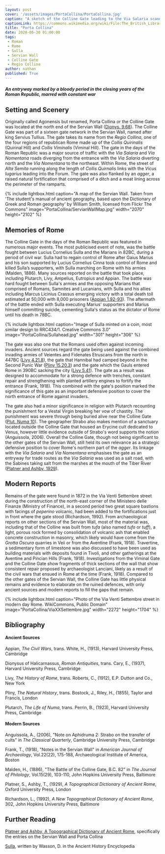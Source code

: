 ```yaml
---
layout: post
cover: '/assets/images/PortaCollina/PortaCollina.jpg'
caption: "A sketch of the Colline Gate leading to the Via Salaria scanned and released by the British Library. WikiCommons, Public Domain "
captionLink: https://commons.wikimedia.org/wiki/File:The_British_Library_-_Rome_-_Porta_Collina.jpg
title: "Porta Collina"
date: 2020-05-30 01:00:00
tags:
 - Roman
 - Rome
 - Sulla
 - Servian Wall
 - Colline Gate
 - Regio Collina
author: nathan
published: True
---
```


#### _An entryway marked by a bloody period in the closing years of the Roman Republic, marred with constant war_

## Setting and Scenery

Originally called Agonensis but renamed, Porta Collina or the Colline Gate was located at the north end of the Servian Wall ([Dionys. 9.68](https://penelope.uchicago.edu/Thayer/E/Roman/Texts/Dionysius_of_Halicarnassus/9C*.html#68.3)). The Colline Gate was part of a sixteen gate network in the Servian Wall, named after king Servius Tullius. The gate takes its name from the _Regio Collina_, one of the four regions of republican Rome made up of the _Collis Quirinalis_ (Quirinal Hill) and _Collis Viminalis_ (Viminal Hill). The gate in the days of the Roman Republic was a major source of traffic with the _Via Salaria_ and _Via Nomentana_ roads diverging from the entrance with the _Via Salaria_ diverting north and the _Via Nomentana_ to the northeast. Within Rome, the street of _Alta Semita_ running along the length of _Collis Quirnalis_ links with the _Vicus Iugarius_ leading into the Forum. The gate was also flanked by an _agger_, a raised natural fortification that comprised of a ditch and a moat lining across the perimeter of the ramparts.

{% include lightbox.html
caption="A map of the Servian Wall. Taken from 'The student's manual of ancient geography, based upon the Dictionary of Greek and Roman geography' by William Smith, licensed from Flickr The Commons"
image="PortaCollina/ServianWallMap.jpg"
width="2070"
height="2102" %}

## Memories of Rome

The Colline Gate in the days of the Roman Republic was featured in numerous major events. The most publicised event of note, was the battle fought between Lucius Cornelius Sulla and the Marians in 82BC, during a period of civil war. Sulla had to regain control of Rome after Gaius Marius and his son supported by Lucius Cornelius Cinna took control of Rome and killed Sulla’s supporters, with Sulla marching on Rome with his armies (Malden, 1886). Many sources reported on the battle that took place, including Plutarch, Livy, Ampelius, Eutropius and Appian. The battle was hard fought between Sulla's armies and the opposing Marians that comprised of Romans, Samnites and Lucanians, with Sulla and his allies including Marcus Licinius Crassus emerging victory with a total death toll estimated at 50,000 with 8,000 prisoners ([Appian 1.92-93](https://penelope.uchicago.edu/Thayer/E/Roman/Texts/Appian/Civil_Wars/1*.html#93)). The aftermath of the battle ended with Sulla executing Marius' supporters and Marius himself committing suicide, cementing Sulla's status as the dictator of Rome until his death in 78BC.

{% include lightbox.html
caption="Image of Sulla minted on a coin, most similar design to RRC434/1. Creative Commons 3.0"
image="PortaCollina/Sullahead.jpg"
width="301"
height="306" %}

The gate was also one that the Romans used often against incoming invaders. Ancient sources regard the gate being used against the combined invading armies of Veientes and Fidenates Etruscans from the north in 447BC ([Livy 4.21.8](http://www.perseus.tufts.edu/hopper/text?doc=Perseus%3Atext%3A1999.02.0026%3Abook%3D4%3Achapter%3D21)), the gate that Hannibal had camped beyond in the Second Punic War ([Pliny 15.20.3](http://www.perseus.tufts.edu/hopper/text?doc=Perseus%3Atext%3A1999.02.0137%3Abook%3D15%3Achapter%3D20)) and the gate which the Gauls entered Rome in 390BC sacking the city ([Livy 5.41](http://www.perseus.tufts.edu/hopper/text?doc=Perseus%3Atext%3A1999.02.0026%3Abook%3D5%3Achapter%3D41)). The gate as a result was designed to accommodate for a strong defence with trenches, constant repair and strengthening with planted artillery engines to fortify the entrance (Frank, 1918). This combined with the gate's position marked the significance of this gate as an important defensive position to cover the north entrance of Rome against invaders.

The gate also had a minor significance in religion with Plutarch recounting the punishment for a Vestal Virgin breaking her vow of chastity. The punishment was severe through being buried alive near the Colline Gate ([Plut. _Numa_ 10](https://penelope.uchicago.edu/Thayer/E/Roman/Texts/Plutarch/Lives/Numa*.html#10.4)). The geographer Strabo also makes mention of a sanctuary located outside the Colline Gate that housed an Erycine cult dedicated to Venus, however little evidence outside of Strabo's word supports the notion (Anguissola, 2006). Overall the Colline Gate, though not being significant to the other gates of the Servian Wall, still held its own relevance as a strategic defensive position to cover Rome's northern part of the _agger_. Its linkage with the _Via Salaria_ and _Via Nomentana_ emphasises the gate as an entryway for trade routes as the _Via Salaria_ was used as a salt road, with the Sabines taking salt from the marshes at the mouth of the Tiber River ([Platner and Ashby, 1929](https://penelope.uchicago.edu/Thayer/E/Gazetteer/Places/Europe/Italy/Lazio/Roma/Rome/_Texts/PLATOP*/Via_Salaria.html)).

## Modern Reports

Remains of the gate were found in 1872 in the Via Venti Settembre street during the construction of the north-east corner of the Ministero delle Finanze (Ministry of Finance), in a second period two great square bastions with facings of _peperino_ volcanic, had been added to the fortifications just in front where the gate stood (Richardson, 1992). From archaeological reports on other sections of the Servian Wall, most of the material was, including that of the Colline was built from _tufa_ (also named _tufo_ or _tuff_), a light, porous rock formed by consolidation of volcanic ash that enabled concrete construction in masonry, which likely would have come from the _Grotta Oscura_ quarries in Veii or from the Aventine (Frank, 1918). Travertine, a sedimentary form of limestone was also discussed to have been used as building materials with deposits found in Tivoli, and other gatherings at the Aventine and Pincian Hills (Frank, 1918). Investigations from the Viminal Gate and the Colline Gate show fragments of thick sections of the wall that show consistent repair proposed by archaeologist Lanciani, likely as a result of the civil wars that ensued in Rome at the time (Frank, 1918). Compared to the other gates of the Servian Wall, the Colline Gate has little physical remains and evidence to elaborate on the ruined defences, with only ancient sources and modern reports to fill the gaps that remain.

{% include lightbox.html
caption="Photo of the Via Venti Settembre street in modern day Rome. WikiCommons, Public Domain"
image="PortaCollina/ViaXXSettembre.jpg"
width="2272"
height="1704" %}

## Bibliography

#### Ancient Sources

Appian, _The Civil Wars_, trans. White, H., (1913), Harvard University Press, Cambridge

Dionysus of Halicarnassus, _Roman Antiquities_, trans. Cary, E., (1937), Harvard University Press, Cambridge

Livy, _The History of Rome_, trans. Roberts, C., (1912), E.P. Dutton and Co., New York

Pliny, _The Natural History_, trans. Bostock, J., Riley, H., (1855), Taylor and Francis, London

Plutarch, _The Life of Numa_, trans. Perrin, B., (1923), Harvard University Press, Cambridge

#### Modern Sources

Anguissola, A., (2006), "Note on Aphidruma 2: Strabo on the transfer of cults" in _The Classical Quarterly_, Cambridge University Press, Cambridge

Frank, T., (1918), "Notes in the Servian Wall" in _American Journal of Archaeology_, Vol.22(22), 175-188, Archaeological Institute of America, Boston

Malden, H., (1886), "The Battle of the Colline Gate, B.C. 82" in _The Journal of Philology_, Vol.15(29), 103-110, John Hopkins University Press, Baltimore

Platner, S., Ashby, T., (1929), _A Topographical Dictionary of Ancient Rome_, Oxford University Press, London

Richardson, L., (1992), _A New Topographical Dictionary of Ancient Rome_, 302, John Hopkins University Press, Baltimore

## Further Reading

[Platner and Ashby, A Topographical Dictionary of Ancient Rome](http://penelope.uchicago.edu/Thayer/E/Gazetteer/Places/Europe/Italy/Lazio/Roma/Rome/_Texts/PLATOP*/home.html), specifically the entries on the Servian Wall and Porta Collina

[Sulla](https://www.ancient.eu/sulla/), written by Wasson, D. in the Ancient History Encyclopedia
